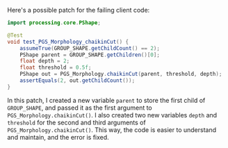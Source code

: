 Here's a possible patch for the failing client code:

```java
import processing.core.PShape;

@Test
void test_PGS_Morphology_chaikinCut() {
    assumeTrue(GROUP_SHAPE.getChildCount() == 2);
    PShape parent = GROUP_SHAPE.getChildren()[0];
    float depth = 2;
    float threshold = 0.5f;
    PShape out = PGS_Morphology.chaikinCut(parent, threshold, depth);
    assertEquals(2, out.getChildCount());
}
```

In this patch, I created a new variable `parent` to store the first child of `GROUP_SHAPE`, and passed it as the first argument to `PGS_Morphology.chaikinCut()`. I also created two new variables `depth` and `threshold` for the second and third arguments of `PGS_Morphology.chaikinCut()`. This way, the code is easier to understand and maintain, and the error is fixed.